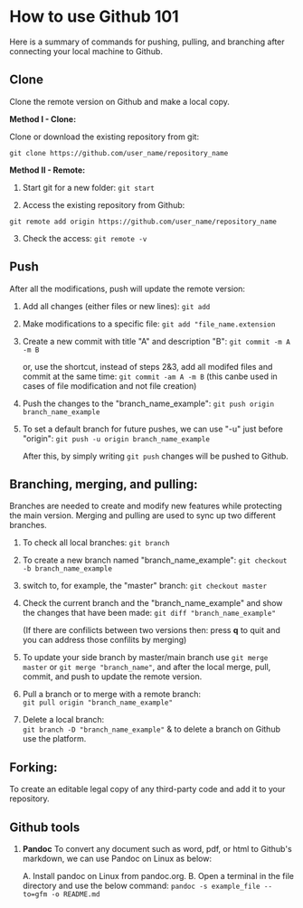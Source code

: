 # How to use Github 101
Here is a summary of commands for pushing, pulling, and branching after connecting your local machine to Github.


## Clone
Clone the remote version on Github and make a local copy.

**Method I - Clone:**

Clone or download the existing repository from git:

``` git clone https://github.com/user_name/repository_name ```

**Method II - Remote:**

1. Start git for a new folder:
``` git start ```

2. Access the existing repository from Github:

``` git remote add origin https://github.com/user_name/repository_name ```

3. Check the access:
``` git remote -v ```


## Push
After all the modifications, push will update the remote version:

1. Add all changes (either files or new lines):
```git add```

2. Make modifications to a specific file:
``` git add "file_name.extension ```

3. Create a new commit with title "A" and description "B":
``` git commit -m A -m B ```

   or, use the shortcut, instead of steps 2&3, add all modifed files and commit at the same time: ``` git commit -am A -m B ```
   (this canbe used in cases of file modification and not file creation)


4. Push the changes to the "branch_name_example":
``` git push origin branch_name_example ```

5. To set a default branch for future pushes, we can use "-u" just before "origin":
``` git push -u origin branch_name_example ```

   After this, by simply writing  ``` git push ``` changes will be pushed to Github.



## Branching, merging, and pulling:
Branches are needed to create and modify new features while protecting the main version. 
Merging and pulling are used to sync up two different branches.

1. To check all local branches:
``` git branch ```

2. To create a new branch named "branch_name_example":
``` git checkout -b branch_name_example ```

3. switch to, for example, the "master" branch:
``` git checkout master ``` 

4. Check the current branch and the "branch_name_example" and show the changes that have been made:
``` git diff "branch_name_example" ```

   (If there are confilicts between two versions then:
   press **q** to quit and you can address those confilits by merging)

5. To update your side branch by master/main branch use ``` git merge master ``` or ``` git merge "branch_name" ```, and after the local merge, pull, commit, and push to update the remote version.

6. Pull a branch or to merge with a remote branch:  
``` git pull origin "branch_name_example" ```

7. Delete a local branch:  
``` git branch -D "branch_name_example" ```
   & to delete a branch on Github use the platform.

## Forking:
To create an editable legal copy of any third-party code and add it to your repository.


## Github tools
1. **Pandoc** To convert any document such as word, pdf, or html to Github's markdown, we can use Pandoc on Linux as below:

   A. Install pandoc on Linux from pandoc.org.
   B. Open a terminal in the file directory and use the below command:
   ``` pandoc -s example_file --to=gfm -o README.md ```
